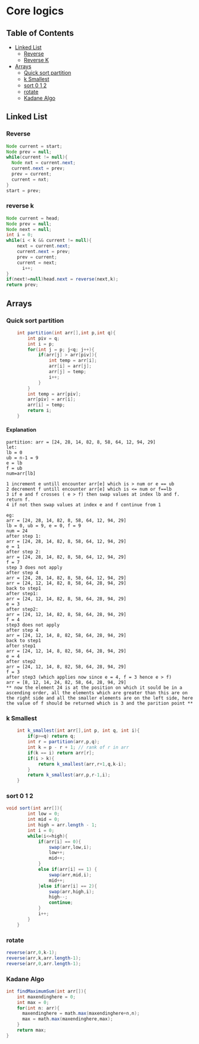 # Core logics

## Table of Contents
- [Linked List](#linked-list)
    - [Reverse](#reverse)
    - [Reverse K](#reverse-k)
- [Arrays](#arrays)
    - [Quick sort partition](#quick-sort-partition)
    - [k Smallest](#k-smallest)
    - [sort 0 1 2](#sort-0-1-2)
    - [rotate](#rotate)
    - [Kadane Algo](#kadane-algo)

## Linked List

### Reverse

```java
Node current = start;
Node prev = null;
while(current != null){
  Node nxt = current.next;
  current.next = prev;
  prev = current;
  current = nxt;
}
start = prev;
```
### reverse k

```java
Node current = head;
Node prev = null;
Node next = null;
int i = 0;
while(i < k && current != null){
    next = current.next;
    current.next = prev;
    prev = current;
    current = next;
	  i++;
}
if(next!=null)head.next = reverse(next,k);
return prev;
```

## Arrays
### Quick sort partition
```java
	int partition(int arr[],int p,int q){
		int piv = q;
		int i = p;
		for(int j = p; j<q; j++){
			if(arr[j] > arr[piv]){
				int temp = arr[i];
				arr[i] = arr[j];
				arr[j] = temp;
				i++;
			}
		}
		int temp = arr[piv];
		arr[piv] = arr[i];
		arr[i] = temp;
		return i;
	}
```
#### Explanation
```
partition: arr = [24, 28, 14, 82, 8, 58, 64, 12, 94, 29]
let:
lb = 0
ub = n-1 = 9
e = lb
f = ub
num=arr[lb]

1 increment e untill encounter arr[e] which is > num or e == ub
2 decrement f untill encounter arr[e] which is <= num or f==lb
3 if e and f crosses ( e > f) then swap values at index lb and f. return f.
4 if not then swap values at index e and f continue from 1

eg:
arr = [24, 28, 14, 82, 8, 58, 64, 12, 94, 29]
lb = 0, ub = 9, e = 0, f = 9
num = 24
after step 1:
arr = [24, 28, 14, 82, 8, 58, 64, 12, 94, 29]
e = 1
after step 2:
arr = [24, 28, 14, 82, 8, 58, 64, 12, 94, 29]
f = 7
step 3 does not apply
after step 4
arr = [24, 28, 14, 82, 8, 58, 64, 12, 94, 29]
arr = [24, 12, 14, 82, 8, 58, 64, 28, 94, 29]
back to step1
after step1:
arr = [24, 12, 14, 82, 8, 58, 64, 28, 94, 29]
e = 3
after step2:
arr = [24, 12, 14, 82, 8, 58, 64, 28, 94, 29]
f = 4
step3 does not apply
after step 4
arr = [24, 12, 14, 8, 82, 58, 64, 28, 94, 29]
back to step1
after step1
arr = [24, 12, 14, 8, 82, 58, 64, 28, 94, 29]
e = 4
after step2
arr = [24, 12, 14, 8, 82, 58, 64, 28, 94, 29]
f = 3
after step3 (which applies now since e = 4, f = 3 hence e > f)
arr = [8, 12, 14, 24, 82, 58, 64, 28, 94, 29]
** now the element 24 is at the position on which it sould be in a ascending order, all the elements which are greater than this are on the right side and all the smaller elements are on the left side, here the value of f should be returned which is 3 and the parition point **
```

### k Smallest
```java
	int k_smallest(int arr[],int p, int q, int i){
		if(p>=q) return q;
		int r = partition(arr,p,q);
	    int k = p - r + 1; // rank of r in arr
	    if(k == i) return arr[r];
	    if(i > k){
	    	return k_smallest(arr,r+1,q,k-i);
	    }
	    return k_smallest(arr,p,r-1,i);
	}
```

### sort 0 1 2
```java
void sort(int arr[]){
		int low = 0;
		int mid = 0;
		int high = arr.length - 1;
		int i = 0;
		while(i<=high){
			if(arr[i] == 0){
			    swap(arr,low,i);
			    low++;
			    mid++;
			}
			else if(arr[i] == 1) {
				swap(arr,mid,i);
				mid++;
			}else if(arr[i] == 2){
				swap(arr,high,i);
				high--;
				continue;
			}
			i++;
		}
	}
```

### rotate
```java
reverse(arr,0,k-1);
reverse(arr,k,arr.length-1);
reverse(arr,0,arr.length-1);
```

### Kadane Algo

```java
int findMaximumSum(int arr[]){
	int maxendinghere = 0;
	int max = 0;
	for(int n: arr){
	  maxendinghere = math.max(maxendinghere+n,n);
	  max = math.max(maxendinghere,max);
	}
	return max;
}
```

